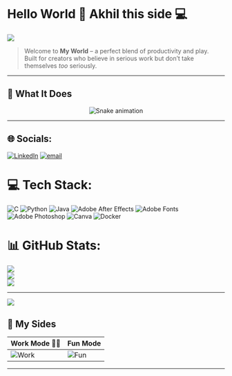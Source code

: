 # Hello World 👋 Akhil this side  💻

<img src="https://mir-s3-cdn-cf.behance.net/project_modules/hd/06f21a161921919.63cd7887d0a70.gif" />

> Welcome to **My World** – a perfect blend of productivity and play.  
> Built for creators who believe in serious work but don’t take themselves *too* seriously.

---

## 🚀 What It Does

<div align="center">
  <img src="https://profile-readme-generator.com/assets/snake.svg" alt="Snake animation" />
</div>

---


## 🌐 Socials:
[![LinkedIn](https://img.shields.io/badge/LinkedIn-%230077B5.svg?logo=linkedin&logoColor=white)](https://in.linkedin.com/in/akhil-garg-b931a1226) [![email](https://img.shields.io/badge/Email-D14836?logo=gmail&logoColor=white)](mailto:akhilgarg064@gmail.com) 

# 💻 Tech Stack:
![C](https://img.shields.io/badge/c-%2300599C.svg?style=for-the-badge&logo=c&logoColor=white) ![Python](https://img.shields.io/badge/python-3670A0?style=for-the-badge&logo=python&logoColor=ffdd54) ![Java](https://img.shields.io/badge/java-%23ED8B00.svg?style=for-the-badge&logo=openjdk&logoColor=white) ![Adobe After Effects](https://img.shields.io/badge/Adobe%20After%20Effects-9999FF.svg?style=for-the-badge&logo=Adobe%20After%20Effects&logoColor=white) ![Adobe Fonts](https://img.shields.io/badge/Adobe%20Fonts-000B1D.svg?style=for-the-badge&logo=Adobe%20Fonts&logoColor=white) ![Adobe Photoshop](https://img.shields.io/badge/adobe%20photoshop-%2331A8FF.svg?style=for-the-badge&logo=adobe%20photoshop&logoColor=white) ![Canva](https://img.shields.io/badge/Canva-%2300C4CC.svg?style=for-the-badge&logo=Canva&logoColor=white) ![Docker](https://img.shields.io/badge/docker-%230db7ed.svg?style=for-the-badge&logo=docker&logoColor=white)
# 📊 GitHub Stats:
![](https://github-readme-stats.vercel.app/api?username=akhilgarg28&theme=dark&hide_border=false&include_all_commits=true&count_private=false)<br/>
![](https://nirzak-streak-stats.vercel.app/?user=akhilgarg28&theme=dark&hide_border=false)<br/>
![](https://github-readme-stats.vercel.app/api/top-langs/?username=akhilgarg28&theme=dark&hide_border=false&include_all_commits=true&count_private=false&layout=compact)


---
[![](https://visitcount.itsvg.in/api?id=shubhamsingh900&icon=0&color=0)](https://visitcount.itsvg.in)






## 📸 My Sides 

| Work Mode 🧑‍💻 | Fun Mode  |
|--------------|-------------|
| ![Work](https://media.giphy.com/media/13HgwGsXF0aiGY/giphy.gif) | ![Fun](https://cdn.dribbble.com/userupload/36006727/file/original-54b99cf54df31bea25e7aa04cc363b7a.gif) |

---



<!-- Proudly created with GPRM ( https://gprm.itsvg.in ) -->
